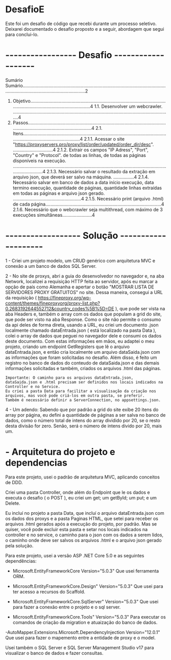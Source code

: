 # DesafioE

Este foi um desafio de código que recebi durante um processo seletivo. Deixarei documentado o desafio proposto e a seguir, abordagem que segui para conclui-lo.


# -----------------        Desafio        ------------------- 

Sumário
Sumário.............................................................................................................................................................................2
1. Objetivo.....................................................................................................................................................................4
1.1. Desenvolver um webcrawler. ...........................................................................................................................4
2. Passos........................................................................................................................................................................4
2.1. Itens...................................................................................................................................................................4
2.1.1. Acessar o site "https://proxyservers.pro/proxy/list/order/updated/order_dir/desc". ...............................4
2.1.2. Extrair os campos "IP Adress", "Port", "Country" e "Protocol". de todas as linhas, de todas as páginas
disponíveis na execução. ..............................................................................................................................................4
2.1.3. Necessário salvar o resultado da extração em arquivo json, que deverá ser salvo na máquina. ................4
2.1.4. Necessário salvar em banco de dados a data início execução, data termino execução, quantidade de
páginas, quantidade linhas extraídas em todas as páginas e arquivo json gerado. .....................................................4
2.1.5. Necessário print (arquivo .html) de cada página..........................................................................................4
2.1.6. Necessário que o webcrawler seja multithread, com máximo de 3 execuções simultâneas.......................4


# ------------------      Solução        -------------------- 

1 - Criei um projeto modelo, um CRUD genérico com arquitetura MVC e conexão a um banco de dados SQL Server.

2 - No site de proxys, abri a guia do desenvolvedor no navegador e, na aba Network, localizei a requisição HTTP feita ao servidor, após eu marcar a opção de país como Alemanha e apertar o botão "MOSTRAR LISTA DE SERVIDORES PROXY GRATUITOS" no site.
    Dessa maneira, consegui a URL da requisição ( https://fineproxy.org/wp-content/themes/fineproxyorg/proxy-list.php?0.2683192644552712&country_codes%5B%5D=DE ), que pode ser vista na aba Headers e, também o array com os dados que populam a grid do site, que pode ser visto na aba Response.
    Como o site não permite o consumo da api deles de forma direta, usando a URL, eu criei um documento .json localmente chamado dataEntrada.json ( está localizado na pasta Data ), colei o array de dados que peguei no navegador dele e consumi os dados deste documento.
    Com estas informações em mãos, eu adaptei o meu projeto, criando um endpoint GetRegisters que lê o arquivo dataEntrada.json, e então cria localmente um arquivo dataSaida.json com as informações que foram solicitadas no desafio. Além disso, é feito um registro no banco de dados do conteudo de dataSaida.json e das demais informações solicitadas e também, criados os arquivos .html das páginas.

    Importante: O caminho para os arquivos dataEntrada.json, dataSaida.json e .html precisam ser definidos nos locais indicados na Controller e no Service.
    Eu criei a pasta Data para facilitar a visualisação da criação nos arquivos, mas você pode criá-los em outra pasta, se preferir.
    Também é necessário definir a ServerConnection, no appsettings.json.

4 - Um adendo:
Sabendo que por padrão a grid do site exibe 20 itens do array por página, eu defini a quantidade de páginas a ser salva no banco de dados, como o número total de intens do array dividido por 20, se o resto desta divisão for zero. Senão, será o número de intens divido por 20, mais um.


# - Arquitetura do projeto e dependencias 
Para este projeto, usei o padrão de arquitetura MVC, aplicando conceitos de DDD. 

Criei uma pasta Controller, onde além do Endpoint que le os dados e executa o desafio ( o POST ), eu criei um get; um getById; um put; e um Delete.

Eu incluí no projeto a pasta Data, que incluí o arquivo dataEntrada.json com os dados dos proxys e a pasta Paginas HTML, que setei para receber os 
arquivos .html gerados após a execução do projeto, por padrão. Mas se quiser, você pode excluir esta pasta e setar nos locais indicados na controller e no service, o caminho para o json com os dados a serem lidos, o caminho onde deve ser salvos os arquivos .html e o arquivo json gerado pela solução.

Para este projeto, usei a versão ASP .NET Core 5.0 e as seguintes dependências:
- Microsoft.EntityFrameworkCore Version="5.0.3"
   Que usei ferramenta ORM.

- Microsoft.EntityFrameworkCore.Design" Version="5.0.3"
  Que usei para ter acesso a recursos do Scaffold.

- Microsoft.EntityFrameworkCore.SqlServer" Version="5.0.3"
  Que usei para fazer a conexão entre o projeto e o sql server.

- Microsoft.EntityFrameworkCore.Tools" Version="5.0.3"
  Para executar os comandos de criação da migration e atuaização do banco de dados.

-AutoMapper.Extensions.Microsoft.DependencyInjection Version="12.0.1"
  Que usei para fazer o mapemento entre a entidade de proxy e o model.

Usei também o SQL Server e SQL Server Management Studio v17 para visualizar o banco de dados e fazer consultas.


